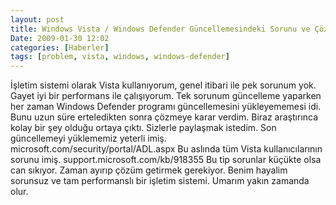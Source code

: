 ```yaml
---
layout: post
title: Windows Vista / Windows Defender Güncellemesindeki Sorunu ve Çözümü
Date: 2009-01-30 12:02
categories: [Haberler]
tags: [problem, vista, windows, windows-defender]
---
```


İşletim sistemi olarak Vista kullanıyorum, genel itibari ile pek sorunum
yok. Gayet iyi bir performans ile çalışıyorum. Tek sorunum güncelleme
yaparken her zaman Windows Defender programı güncellemesini
yükleyememesi idi. Bunu uzun süre erteledikten sonra çözmeye karar
verdim. Biraz araştırınca kolay bir şey olduğu ortaya çıktı. Sizlerle
paylaşmak istedim. Son güncellemeyi yüklememiz yeterli imiş.
microsoft.com/security/portal/ADL.aspx Bu aslında tüm
Vista kullanıcılarının sorunu imiş.
support.microsoft.com/kb/918355 Bu tip sorunlar küçükte olsa
can sıkıyor. Zaman ayırıp çözüm getirmek gerekiyor. Benim hayalim
sorunsuz ve tam performanslı bir işletim sistemi. Umarım yakın zamanda
olur.


